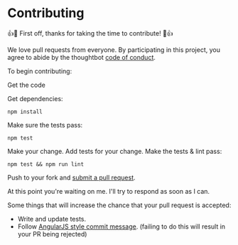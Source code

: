 # Contributing

:+1::tada: First off, thanks for taking the time to contribute! :tada::+1:

We love pull requests from everyone. By participating in this project, you
agree to abide by the thoughtbot [code of conduct].

  [code of conduct]: https://github.com/fossapps/MergeWhenReady/blob/master/CODE_OF_CONDUCT.md

To begin contributing:

Get the code

Get dependencies:

    npm install

Make sure the tests pass:

    npm test

Make your change. Add tests for your change. Make the tests & lint pass:

    npm test && npm run lint

Push to your fork and [submit a pull request][pr].

[pr]: https://github.com/fossapps/MergeWhenReady/compare/

At this point you're waiting on me. I'll try to respond as soon as I can.

Some things that will increase the chance that your pull request is accepted:

* Write and update tests.
* Follow [AngularJS style commit message][commit]. (failing to do this will result in your PR being rejected)

[commit]: https://github.com/angular/angular.js/blob/master/DEVELOPERS.md#commits
